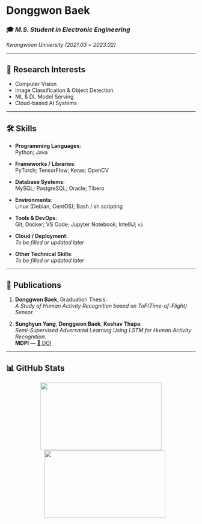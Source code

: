 # Donggwon Baek

### 🎓 *M.S. Student in Electronic Engineering*  
*Kwangwoon University (2021.03 ~ 2023.02)*

---

## 🧠 Research Interests

- Computer Vision  
- Image Classification & Object Detection  
- ML & DL Model Serving  
- Cloud-based AI Systems  

---

## 🛠️ Skills

- **Programming Languages**:  
  Python; Java  

- **Frameworks / Libraries**:  
  PyTorch; TensorFlow; Keras; OpenCV  

- **Database Systems**:  
  MySQL; PostgreSQL; Oracle; Tibero  

- **Environments**:  
  Linux (Debian, CentOS); Bash / sh scripting  

- **Tools & DevOps**:  
  Git; Docker; VS Code; Jupyter Notebook; IntelliJ; `vi`  

- **Cloud / Deployment**:  
  *To be filled or updated later*  

- **Other Technical Skills**:  
  *To be filled or updated later*  

---

## 📄 Publications

1. **Donggwon Baek**, Graduation Thesis:  
   *A Study of Human Activity Recognition based on ToF(Time-of-Flight) Sensor.*

2. **Sunghyun Yang**, **Donggwon Baek**, **Keshav Thapa**:  
   *Semi-Supervised Adversarial Learning Using LSTM for Human Activity Recognition.*  
   **MDPI** — [🔗 DOI](https://doi.org/10.3390/s22134755)

---

## 📊 GitHub Stats

<div align="center">
  <img src="https://github-readme-stats.vercel.app/api?username=whitedk98&show_icons=true&theme=radical" height="180" width="80%"/><img src="https://github-readme-stats.vercel.app/api/top-langs/?username=whitedk98&layout=compact" height="180" width="80%" style="margin-left: 20px;" />
</div>

